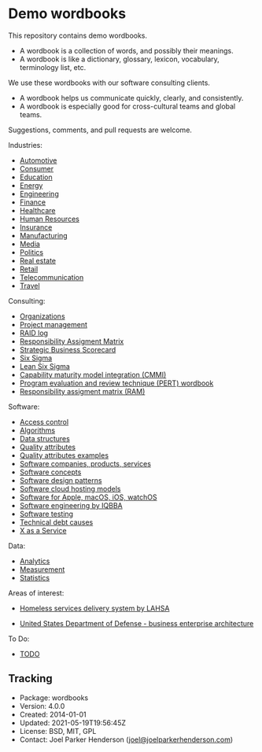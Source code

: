 # Demo wordbooks

This repository contains demo wordbooks.

  * A wordbook is a collection of words, and possibly their meanings.
  * A wordbook is like a dictionary, glossary, lexicon, vocabulary, terminology list, etc.

We use these wordbooks with our software consulting clients.

  * A wordbook helps us communicate quickly, clearly, and consistently.
  * A wordbook is especially good for cross-cultural teams and global teams.

Suggestions, comments, and pull requests are welcome.

Industries:

  * [Automotive](doc/automotive/)
  * [Consumer](doc/consumer/)
  * [Education](doc/education/)
  * [Energy](doc/energy/)
  * [Engineering](doc/engineering/)
  * [Finance](doc/finance/)
  * [Healthcare](doc/healthcare/)
  * [Human Resources](doc/human-resources/)
  * [Insurance](doc/insurance/)
  * [Manufacturing](doc/manufacturing/)
  * [Media](doc/media/)
  * [Politics](doc/politics/)
  * [Real estate](doc/real-estate/)
  * [Retail](doc/retail/)
  * [Telecommunication](doc/telecommunication/)
  * [Travel](doc/travel/)

Consulting:

  * [Organizations](doc/organizations/)
  * [Project management](doc/project-management/)
  * [RAID log](doc/raid-log/)
  * [Responsibility Assigment Matrix](doc/responsibility-assignment-matrix/)
  * [Strategic Business Scorecard](doc/strategic-business-scorecard/)
  * [Six Sigma](doc/six-sigma/)
  * [Lean Six Sigma](doc/lean-six-sigma/)
  * [Capability maturity model integration (CMMI)](doc/capability-maturity-model-integration/)
  * [Program evaluation and review technique (PERT) wordbook](doc/program-evaluation-and-review-technique/)
  * [Responsibility assigment matrix (RAM)](doc/responsibility-assigment-matrix/)

Software:

  * [Access control](doc/access-control/)
  * [Algorithms](doc/algorithms/)
  * [Data structures](doc/data-structures/)
  * [Quality attributes](doc/quality-attributes/)
  * [Quality attributes examples](doc/quality-attributes-examples/)
  * [Software companies, products, services](doc/software-companies-products-services/)
  * [Software concepts](doc/software/)
  * [Software design patterns](doc/software-design-patterns/)
  * [Software cloud hosting models](doc/software-cloud-hosting-models/)
  * [Software for Apple, macOS, iOS, watchOS](doc/software-for-apple-macos-ios-watchos/)
  * [Software engineering by IQBBA](doc/software-engineering-by-iqbba/)
  * [Software testing](doc/software-testing/)
  * [Technical debt causes](doc/software-technical-debt-causes/)
  * [X as a Service](doc/x-as-a-service/)

Data:

  * [Analytics](doc/analytics/)
  * [Measurement](doc/measurement/)
  * [Statistics](doc/statistics/)

Areas of interest:

  * [Homeless services delivery system by LAHSA](doc/homeless-services-delivery-system-by-lahsa/)

  * [United States Department of Defense - business enterprise architecture](united-states-department-of-defense/business-enterprise-architecture/)

To Do:

  * [TODO](doc/todo/)

## Tracking

* Package: wordbooks
* Version: 4.0.0
* Created: 2014-01-01
* Updated: 2021-05-19T19:56:45Z
* License: BSD, MIT, GPL
* Contact: Joel Parker Henderson (joel@joelparkerhenderson.com)
